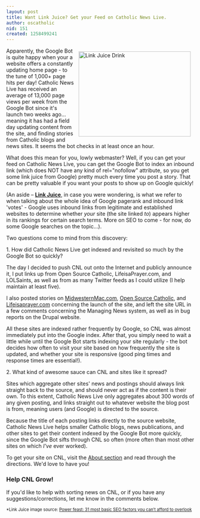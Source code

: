 ```yaml
---
layout: post
title: Want Link Juice? Get your Feed on Catholic News Live.
author: oscatholic
nid: 151
created: 1258499241
---
```

<p><img alt="Link Juice Drink" width="300" height="228" style="margin: 10px;" align="right" src="/sites/opensourcecatholic.com/files/user-uploads/oscatholic/link-juice.jpg" />Apparently, the Google Bot is quite happy when your a website offers a constantly updating home page - to the tune of 1,000+ page hits per day! Catholic News Live has received an average of 13,000 page views per week from the Google Bot since it's launch two weeks ago... meaning it has had a field day updating content from the site, and finding stories from Catholic blogs and news sites. It seems the bot checks in at least once an hour.</p>
<p>What does this mean for you, lowly webmaster? Well, if you can get your feed on Catholic News Live, you can get the Google Bot to index an inbound link (which does NOT have any kind of rel=&quot;nofollow&quot; attribute, so you get some link juice from Google) pretty much every time you post a story. That can be pretty valuable if you want your posts to show up on Google quickly!</p>
<p>(An aside &ndash; <strong><a href="http://en.wikipedia.org/wiki/Link_juice">Link Juice</a></strong>, in case you were wondering, is what we refer to when talking about the whole idea of Google pagerank and inbound link 'votes' - Google uses inbound links from legitimate and established websites to determine whether <em>your</em> site (the site linked <em>to</em>) appears higher in its rankings for certain search terms. More on SEO to come - for now, do some Google searches on the topic...).</p>
<p>Two questions come to mind from this discovery:</p>
<!--break-->
<p>1. How did Catholic News Live get indexed and revisited so much by the Google Bot so quickly?</p>
<p class="rteindent1">The day I decided to push CNL out onto the Internet and publicly announce it, I put links up from Open Source Catholic, LifeisaPrayer.com, and LOLSaints, as well as from as many Twitter feeds as I could utilize (I help maintain at least five).</p>
<p class="rteindent1">I also posted stories on <a href="http://www.midwesternmac.com/blogs/geerlingguy/managing-news-revolutionary&mdash;not-evolutionary&mdash;step-drupal">MidwesternMac.com</a>, <a href="http://www.opensourcecatholic.com/blog/oscatholic/announcing-catholic-news">Open Source Catholic</a>, and <a href="http://www.lifeisaprayer.com/blog/2009/announcing-catholic-news-live">Lifeisaprayer.com</a> concerning the launch of the site, and left the site URL in a few comments concerning the Managing News system, as well as in bug reports on the Drupal website.</p>
<p class="rteindent1">All these sites are indexed rather frequently by Google, so CNL was almost immediately put into the Google index. After that, you simply need to wait a little while until the Google Bot starts indexing your site regularly - the bot decides how often to visit your site based on how frequently the site is updated, and whether your site is responsive (good ping times and response times are essential!).</p>
<p>2. What kind of awesome sauce can CNL and sites like it spread?</p>
<p class="rteindent1">Sites which aggregate other sites' news and postings should always link straight back to the source, and should never act as if the content is their own. To this extent, Catholic News Live only aggregates about 300 words of any given posting, and links straight out to whatever website the blog post is from, meaning users (and Google) is directed to the source.</p>
<p class="rteindent1">Because the title of each posting links directly to the source website, Catholic News Live helps smaller Catholic blogs, news publications, and other sites to get their content indexed by the Google Bot more quickly, since the Google Bot sifts through CNL so often (more often than most other sites on which <em>I've</em> ever worked).</p>
<p class="rteindent1">To get your site on CNL, visit the <a href="http://catholicnewslive.com/node/1">About section</a> and read through the directions. We'd love to have you!</p>
<h3>Help CNL Grow!</h3>
<p>If you'd like to help with sorting news on CNL, or if you have any suggestions/corrections, let me know in the comments below.</p>
<p style="font-size: .8em;">*Link Juice image source:&nbsp;<a href="http://www.redalkemi.com/blog/seo-power-feast-31-seo-ingredients-you-cant-afford-to-overlook/">Power feast: 31 most basic SEO factors you can&rsquo;t afford to overlook</a></p>
